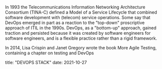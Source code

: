 In 1993 the Telecommunications Information Networking Architecture Consortium (TINA-C) defined a Model of a Service Lifecycle that combined software development with (telecom) service operations.
Some say that DevOps emerged in part as a reaction to the "top-down" proscriptive approach of ITIL in the 1990s. DevOps, 
as a "bottom-up" approach, gained traction and persisted because it was created by software engineers for software engineers, 
and is a flexible practice rather than a rigid framework.

In 2014, Lisa Crispin and Janet Gregory wrote the book More Agile Testing, containing a chapter on testing and DevOps

title: "DEVOPS STACK"
date: 2021-10-27



